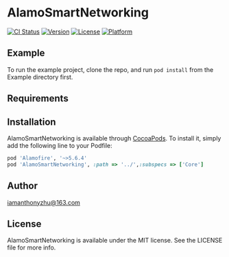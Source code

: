 # AlamoSmartNetworking

[![CI Status](https://img.shields.io/travis/Aron1987@126.com/EMSmartNetworking.svg?style=flat)](https://travis-ci.org/Aron1987@126.com/EMSmartNetworking)
[![Version](https://img.shields.io/cocoapods/v/EMSmartNetworking.svg?style=flat)](https://cocoapods.org/pods/EMSmartNetworking)
[![License](https://img.shields.io/cocoapods/l/EMSmartNetworking.svg?style=flat)](https://cocoapods.org/pods/EMSmartNetworking)
[![Platform](https://img.shields.io/cocoapods/p/EMSmartNetworking.svg?style=flat)](https://cocoapods.org/pods/EMSmartNetworking)

## Example

To run the example project, clone the repo, and run `pod install` from the Example directory first.

## Requirements

## Installation

AlamoSmartNetworking is available through [CocoaPods](https://cocoapods.org). To install
it, simply add the following line to your Podfile:

```ruby
pod 'Alamofire', '~>5.6.4'
pod 'AlamoSmartNetworking', :path => '../',:subspecs => ['Core']

```

## Author

iamanthonyzhu@163.com

## License

AlamoSmartNetworking is available under the MIT license. See the LICENSE file for more info.
